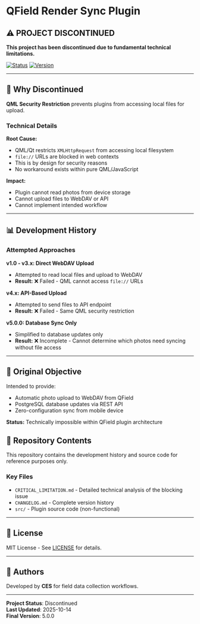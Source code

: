 # QField Render Sync Plugin

## ⚠️ PROJECT DISCONTINUED

**This project has been discontinued due to fundamental technical limitations.**

[![Status](https://img.shields.io/badge/status-discontinued-red.svg)](https://github.com/CESMikef/qfield-render-sync-plugin)
[![Version](https://img.shields.io/badge/version-5.0.0-inactive.svg)](https://github.com/CESMikef/qfield-render-sync-plugin/releases)

---

## 🚫 Why Discontinued

**QML Security Restriction** prevents plugins from accessing local files for upload.

### Technical Details

**Root Cause:**
- QML/Qt restricts `XMLHttpRequest` from accessing local filesystem
- `file://` URLs are blocked in web contexts
- This is by design for security reasons
- No workaround exists within pure QML/JavaScript

**Impact:**
- Plugin cannot read photos from device storage
- Cannot upload files to WebDAV or API
- Cannot implement intended workflow

---

## 📊 Development History

### Attempted Approaches

**v1.0 - v3.x: Direct WebDAV Upload**
- Attempted to read local files and upload to WebDAV
- **Result:** ❌ Failed - QML cannot access `file://` URLs

**v4.x: API-Based Upload**
- Attempted to send files to API endpoint
- **Result:** ❌ Failed - Same QML security restriction

**v5.0.0: Database Sync Only**
- Simplified to database updates only
- **Result:** ❌ Incomplete - Cannot determine which photos need syncing without file access

---

## 🎯 Original Objective

Intended to provide:
- Automatic photo upload to WebDAV from QField
- PostgreSQL database updates via REST API
- Zero-configuration sync from mobile device

**Status:** Technically impossible within QField plugin architecture

## 📁 Repository Contents

This repository contains the development history and source code for reference purposes only.

### Key Files
- `CRITICAL_LIMITATION.md` - Detailed technical analysis of the blocking issue
- `CHANGELOG.md` - Complete version history
- `src/` - Plugin source code (non-functional)

---

## 📄 License

MIT License - See [LICENSE](LICENSE) for details.

---

## 👥 Authors

Developed by **CES** for field data collection workflows.

---

**Project Status**: Discontinued  
**Last Updated**: 2025-10-14  
**Final Version**: 5.0.0
